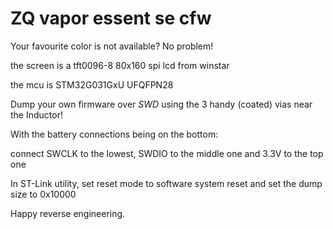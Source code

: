 # ZQ vapor essent se cfw

Your favourite color is not available? No problem!

the screen is a tft0096-8 80x160 spi lcd from winstar

the mcu is STM32G031GxU UFQFPN28

Dump your own firmware over *SWD* using the 3 handy (coated) vias near the Inductor!

With the battery connections being on the bottom:

connect SWCLK to the lowest, SWDIO to the middle one and 3.3V to the top one

In ST-Link utility, set reset mode to software system reset and set the dump size to 0x10000

Happy reverse engineering.
